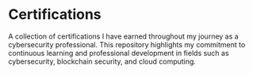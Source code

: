 # Certifications
A collection of certifications I have earned throughout my journey as a cybersecurity professional. This repository highlights my commitment to continuous learning and professional development in fields such as cybersecurity, blockchain security, and cloud computing.
